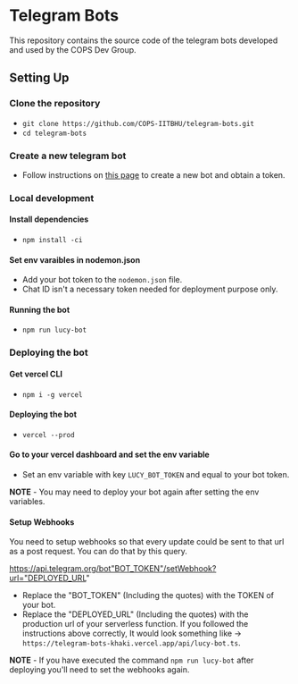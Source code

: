 # Telegram Bots
This repository contains the source code of the telegram bots developed and used by the COPS Dev Group.


## Setting Up

### Clone the repository
- `git clone https://github.com/COPS-IITBHU/telegram-bots.git`
- `cd telegram-bots`

### Create a new telegram bot
- Follow instructions on [this page](https://core.telegram.org/bots) to create a
new bot and obtain a token.

### Local development

#### Install dependencies
- `npm install -ci`

#### Set env varaibles in nodemon.json
- Add your bot token to the `nodemon.json` file.
- Chat ID isn't a necessary token needed for deployment purpose only.

#### Running the bot
- `npm run lucy-bot`

### Deploying the bot

#### Get vercel CLI
- `npm i -g vercel`

#### Deploying the bot
- `vercel --prod`

#### Go to your vercel dashboard and set the env variable
- Set an env variable with key `LUCY_BOT_TOKEN` and equal to your bot token.

**NOTE** - You may need to deploy your bot again after setting the env variables.

#### Setup Webhooks
You need to setup webhooks so that every update could be sent to that url as a post request. You can do that by this query.

https://api.telegram.org/bot"BOT_TOKEN"/setWebhook?url="DEPLOYED_URL"

- Replace the "BOT_TOKEN" (Including the quotes) with the TOKEN of your bot.
- Replace the "DEPLOYED_URL" (Including the quotes) with the production url of your serverless function. If you followed the instructions above correctly, It would look something like -> `https://telegram-bots-khaki.vercel.app/api/lucy-bot.ts`.

**NOTE** - If you have executed the command `npm run lucy-bot` after deploying you'll need to set the webhooks again.
